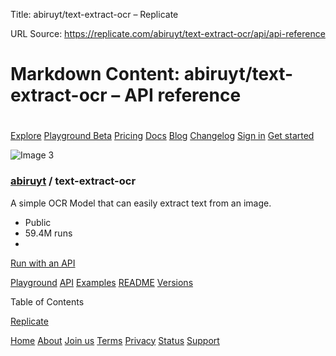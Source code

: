 Title: abiruyt/text-extract-ocr – Replicate

URL Source: https://replicate.com/abiruyt/text-extract-ocr/api/api-reference

Markdown Content:
abiruyt/text-extract-ocr – API reference
===============

[](https://replicate.com/ "Replicate")
======================================

[Explore](https://replicate.com/explore) [Playground Beta](https://replicate.com/playground) [Pricing](https://replicate.com/pricing) [Docs](https://replicate.com/docs) [Blog](https://replicate.com/blog) [Changelog](https://replicate.com/changelog) [Sign in](https://replicate.com/signin?next=/abiruyt/text-extract-ocr/api/api-reference) [Get started](https://replicate.com/docs)

![Image 3](https://github.com/AbiruEkanayaka.png)

### [abiruyt](https://replicate.com/abiruyt) / text-extract-ocr

A simple OCR Model that can easily extract text from an image.

*   Public
*   59.4M runs
*   

[Run with an API](https://replicate.com/abiruyt/text-extract-ocr/api)

[Playground](https://replicate.com/abiruyt/text-extract-ocr) [API](https://replicate.com/abiruyt/text-extract-ocr/api) [Examples](https://replicate.com/abiruyt/text-extract-ocr/examples) [README](https://replicate.com/abiruyt/text-extract-ocr/readme) [Versions](https://replicate.com/abiruyt/text-extract-ocr/versions)

Table of Contents

[Replicate](https://replicate.com/)

[Home](https://replicate.com/home) [About](https://replicate.com/about) [Join us](https://replicate.com/about#join-us) [Terms](https://replicate.com/terms) [Privacy](https://replicate.com/privacy) [Status](https://replicatestatus.com/) [Support](https://replicate.com/support)
